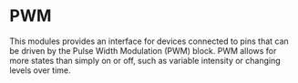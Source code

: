 # PWM

This modules provides an interface for devices connected to pins that can be
driven by the Pulse Width Modulation (PWM) block. PWM allows for more states
than simply on or off, such as variable intensity or changing levels over time.